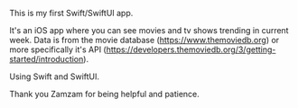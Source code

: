This is my first Swift/SwiftUI app.

It's an iOS app where you can see movies and tv shows trending in current week. Data is from the movie database (https://www.themoviedb.org) or more specifically it's API (https://developers.themoviedb.org/3/getting-started/introduction).

Using Swift and SwiftUI.

Thank you Zamzam for being helpful and patience.
